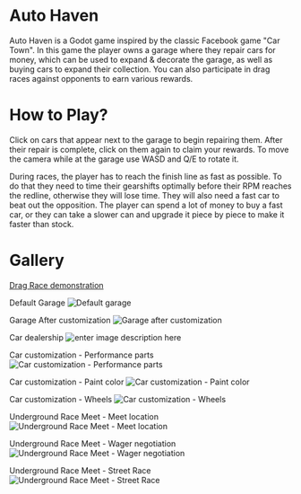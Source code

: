 
# Auto Haven

Auto Haven is a Godot game inspired by the classic Facebook game "Car Town". In this game the player owns a garage where they repair cars for money, which can be used to expand & decorate the garage, as well as buying cars to expand their collection. You can also participate in drag races against opponents to earn various rewards.

# How to Play?
Click on cars that appear next to the garage to begin repairing them. After their repair is complete, click on them again to claim your rewards. To move the camera while at the garage use WASD and Q/E to rotate it.

During races, the player has to reach the finish line as fast as possible. To do that they need to time their gearshifts optimally before their RPM reaches the redline, otherwise they will lose time. They will also need a fast car to beat out the opposition. The player can spend a lot of money to buy a fast car, or they can take a slower can and upgrade it piece by piece to make it faster than stock.

# Gallery
[Drag Race demonstration](https://youtu.be/8LFZ6KtBhxg)

Default Garage
![Default garage](https://i.imgur.com/Ihy4xEy.png)

Garage After customization
![Garage after customization](https://i.imgur.com/j69e5fe.png)

Car dealership
![enter image description here](https://i.imgur.com/oILViUK.png)

Car customization - Performance parts
![Car customization - Performance parts](https://i.imgur.com/QVmZDdE.png)

Car customization - Paint color
![Car customization - Paint color](https://i.imgur.com/ESGKLXo.png)

Car customization - Wheels
![Car customization - Wheels](https://i.imgur.com/1x6th1Y.png)

Underground Race Meet - Meet location
![Underground Race Meet - Meet location](https://i.imgur.com/eieJAsN.png)

Underground Race Meet - Wager negotiation
![Underground Race Meet - Wager negotiation](https://i.imgur.com/rzaP084.png)

Underground Race Meet - Street Race
![Underground Race Meet - Street Race](https://i.imgur.com/TF9uXoc.png)
